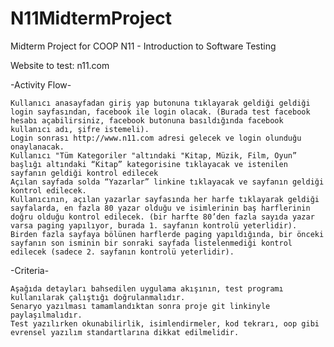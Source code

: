 # N11MidtermProject
Midterm Project for COOP N11 - Introduction to Software Testing

Website to test: n11.com

-Activity Flow-

    Kullanıcı anasayfadan giriş yap butonuna tıklayarak geldiği geldiği login sayfasından, facebook ile login olacak. (Burada test facebook hesabı açabilirsiniz, facebook butonuna basıldığında facebook kullanıcı adı, şifre istemeli).
    Login sonrası http://www.n11.com adresi gelecek ve login olunduğu onaylanacak.
    Kullanıcı "Tüm Kategoriler "altındaki "Kitap, Müzik, Film, Oyun” başlığı altındaki “Kitap” kategorisine tıklayacak ve istenilen sayfanın geldiği kontrol edilecek
    Açılan sayfada solda “Yazarlar” linkine tıklayacak ve sayfanın geldiği kontrol edilecek.
    Kullanıcının, açılan yazarlar sayfasında her harfe tıklayarak geldiği sayfalarda, en fazla 80 yazar olduğu ve isimlerinin baş harflerinin doğru olduğu kontrol edilecek. (bir harfte 80’den fazla sayıda yazar varsa paging yapılıyor, burada 1. sayfanın kontrolü yeterlidir).
    Birden fazla sayfaya bölünen harflerde paging yapıldığında, bir önceki sayfanın son isminin bir sonraki sayfada listelenmediği kontrol edilecek (sadece 2. sayfanın kontrolü yeterlidir).

-Criteria-

    Aşağıda detayları bahsedilen uygulama akışının, test programı kullanılarak çalıştığı doğrulanmalıdır.
    Senaryo yazılması tamamlandıktan sonra proje git linkinyle paylaşılmalıdır.
    Test yazılırken okunabilirlik, isimlendirmeler, kod tekrarı, oop gibi evrensel yazılım standartlarına dikkat edilmelidir.
